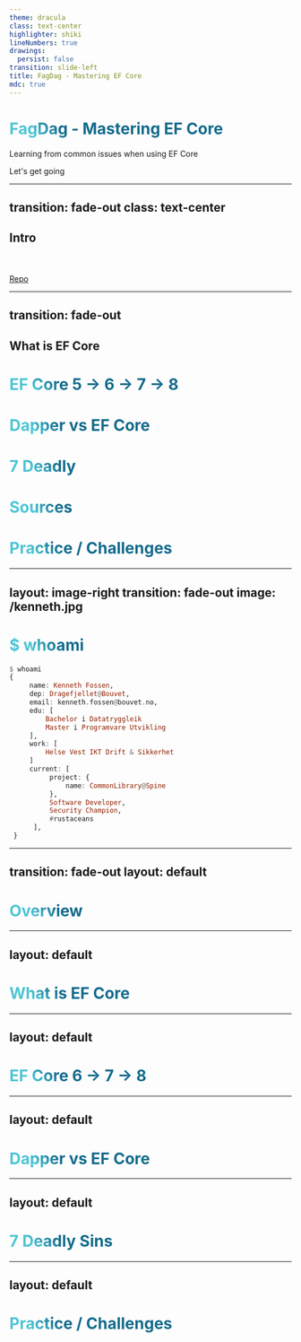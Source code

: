 ```yaml
---
theme: dracula
class: text-center
highlighter: shiki
lineNumbers: true
drawings:
  persist: false
transition: slide-left
title: FagDag - Mastering EF Core 
mdc: true
---
```


# FagDag - Mastering EF Core

Learning from common issues when using EF Core

<v-click>
<div class="pt-12">
  <span @click="$slidev.nav.next" class="px-2 py-1 rounded cursor-pointer" hover="bg-white bg-opacity-10">
    Let's get going <carbon:arrow-right class="inline"/>
  </span>
</div>
</v-click>
<div class="abs-br m-6 flex gap-2">
  <a href="https://github.com/kenneth-fossen" target="_blank" alt="GitHub"
    class="text-xl slidev-icon-btn opacity-50 !border-none !hover:text-white">
    <carbon-logo-github />
  </a>
</div>

---
transition: fade-out
class: text-center
---
## Intro

<div>
  <br>
  <a href="https://github.com/kenneth-fossen/ef-core-workshop" target="_blank" alt="GitHub"
    class="text-xl slidev-icon-btn opacity-50 !border-none !hover:text-white">
    <carbon-logo-github />
  </a>
  <br>
  <a href="https://github.com/kenneth-fossen/ef-core-workshop" target="_blank" alt="GitHub">Repo</a>
</div>


---
transition: fade-out
---

## What is EF Core

# EF Core 5 -> 6 -> 7 -> 8

# Dapper vs EF Core

# 7 Deadly 

# Sources
# Practice / Challenges

---
layout: image-right
transition: fade-out
image: /kenneth.jpg
---

# $ whoami

```hs {1|2-5|6-9|10-12|all}
$ whoami
{
     name: Kenneth Fossen,
     dep: Dragefjellet@Bouvet,
     email: kenneth.fossen@bouvet.no,
     edu: [
         Bachelor i Datatryggleik
         Master i Programvare Utvikling
     ],
     work: [
         Helse Vest IKT Drift & Sikkerhet
     ]
     current: [
          project: { 
              name: CommonLibrary@Spine 
          },
          Software Developer,
          Security Champion,
          #rustaceans
      ],
 }
```
---
transition: fade-out
layout: default
---

# Overview

<Toc maxDepth="1"></Toc>
<!--
You can have `style` tag in markdown to override the style for the current page.
Learn more: https://sli.dev/guide/syntax#embedded-styles
-->

<style>
h1 {
  background-color: #2B90B6;
  background-image: linear-gradient(45deg, #4EC5D4 10%, #146b8c 20%);
  background-size: 100%;
  -webkit-background-clip: text;
  -moz-background-clip: text;
  -webkit-text-fill-color: transparent;
  -moz-text-fill-color: transparent;
}
</style>

<!--
Here is another comment.
-->
---
layout: default
---
# What is EF Core
---
layout: default
---
# EF Core 6 -> 7 -> 8
---
layout: default
---
# Dapper vs EF Core
---
layout: default
---
# 7 Deadly Sins
---
layout: default
---
# Practice / Challenges
